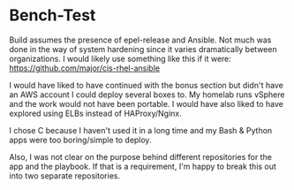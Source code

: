 # Bench-Test

Build assumes the presence of epel-release and Ansible. Not much was done in the way of system hardening since it varies dramatically between organizations. I would likely use something like this if it were: https://github.com/major/cis-rhel-ansible

I would have liked to have continued with the bonus section but didn't have an AWS account I could deploy several boxes to. My homelab runs vSphere and the work would not have been portable. I would have also liked to have explored using ELBs instead of HAProxy/Nginx.

I chose C because I haven't used it in a long time and my Bash & Python apps were too boring/simple to deploy.

Also, I was not clear on the purpose behind different repositories for the app and the playbook. If that is a requirement, I'm happy to break this out into two separate repositories.
